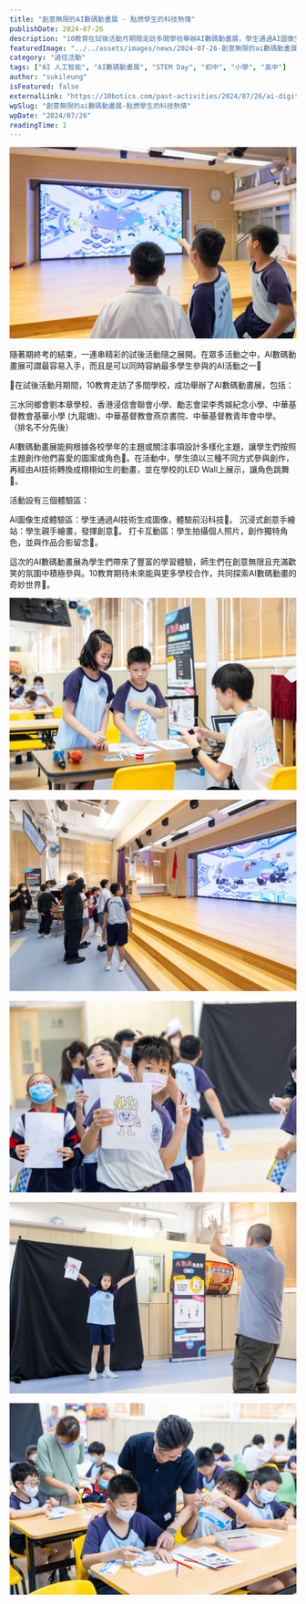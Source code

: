 ```yaml
---
title: "創意無限的AI數碼動畫展 - 點燃學生的科技熱情"
publishDate: 2024-07-26
description: "10教育在試後活動月期間走訪多間學校舉辦AI數碼動畫展，學生通過AI圖像生成、手繪創作和互動體驗，將作品轉換成動畫在LED Wall展示，點燃科技熱情。"
featuredImage: "../../assets/images/news/2024-07-26-創意無限的ai數碼動畫展-點燃學生的科技熱情/image1.jpg"
category: "過往活動"
tags: ["AI 人工智能", "AI數碼動畫展", "STEM Day", "初中", "小學", "高中"]
author: "sukileung"
isFeatured: false
externalLink: "https://10botics.com/past-activities/2024/07/26/ai-digital-animation-exhibition/"
wpSlug: "創意無限的ai數碼動畫展-點燃學生的科技熱情"
wpDate: "2024/07/26"
readingTime: 1
---
```


![](../../assets/images/news/2024-07-26-創意無限的ai數碼動畫展-點燃學生的科技熱情/image2.jpg)

隨著期終考的結束，一連串精彩的試後活動隨之展開。在眾多活動之中，AI數碼動畫展可謂最容易入手，而且是可以同時容納最多學生參與的AI活動之一🎉

🏫在試後活動月期間，10教育走訪了多間學校，成功舉辦了AI數碼動畫展，包括：

三水同鄉會劉本章學校、香港浸信會聯會小學、勵志會梁李秀娛紀念小學、中華基督教會基華小學 (九龍塘)、中華基督教會燕京書院、中華基督教青年會中學。 （排名不分先後）

AI數碼動畫展能夠根據各校學年的主題或關注事項設計多樣化主題，讓學生們按照主題創作他們喜愛的圖案或角色🎨。在活動中，學生須以三種不同方式參與創作，再經由AI技術轉換成栩栩如生的動畫，並在學校的LED Wall上展示，讓角色跳舞💃。

活動設有三個體驗區：

AI圖像生成體驗區：學生通過AI技術生成圖像，體驗前沿科技🤖。 沉浸式創意手繪站：學生親手繪畫，發揮創意🎨。 打卡互動區：學生拍攝個人照片，創作獨特角色，並與作品合影留念📸。

這次的AI數碼動畫展為學生們帶來了豐富的學習體驗，師生們在創意無限且充滿歡笑的氛圍中積極參與。10教育期待未來能與更多學校合作，共同探索AI數碼動畫的奇妙世界🌟。

![](../../assets/images/news/2024-07-26-創意無限的ai數碼動畫展-點燃學生的科技熱情/image3.jpg)

![](../../assets/images/news/2024-07-26-創意無限的ai數碼動畫展-點燃學生的科技熱情/image4.jpg)

![](../../assets/images/news/2024-07-26-創意無限的ai數碼動畫展-點燃學生的科技熱情/image5.jpg)

![](../../assets/images/news/2024-07-26-創意無限的ai數碼動畫展-點燃學生的科技熱情/image6.jpg)

![](../../assets/images/news/2024-07-26-創意無限的ai數碼動畫展-點燃學生的科技熱情/image7.jpg)
